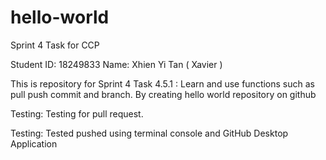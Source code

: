 # hello-world
Sprint 4 Task for CCP

Student ID: 18249833
Name: Xhien Yi Tan ( Xavier )

This is repository for Sprint 4 
Task 4.5.1 : Learn and use functions such as pull push commit and branch. By creating hello world repository on github

Testing:
Testing for pull request.

Testing:
Tested pushed using terminal console and GitHub Desktop Application




